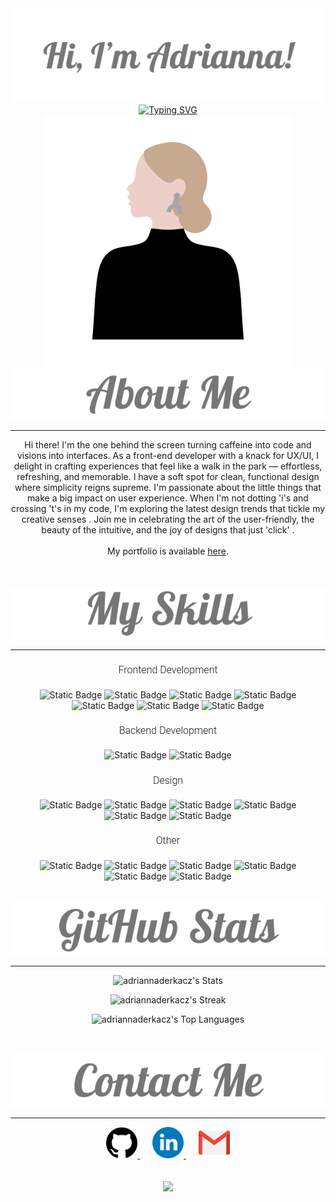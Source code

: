 <link rel="preconnect" href="https://fonts.googleapis.com">
<link rel="preconnect" href="https://fonts.gstatic.com" crossorigin>
<link href="https://fonts.googleapis.com/css2?family=Lobster&display=swap" rel="stylesheet">
<link href="https://fonts.googleapis.com/css2?family=Lobster&family=Roboto:ital,wght@0,100;0,300;0,400;0,500;0,700;0,900;1,100;1,300;1,400;1,500;1,700;1,900&display=swap" rel="stylesheet">
<link rel="stylesheet" href="https://kit.fontawesome.com/9f6b8e2cd5.css" crossorigin="anonymous">

<!--<h1 align="center" style="font-family: 'Lobster', sans-serif; font-size: 46px;"><b>Hi , I'm Adrianna!</b></h1>-->

<div align="center">
<img src="./images/adrianna.svg">
</div>
<div align="center">
  <a href="https://git.io/typing-svg">
    <img src="https://readme-typing-svg.herokuapp.com?font=Roboto&weight=100&size=40&duration=3000&pause=200&color=767676&center=true&vCenter=true&random=false&width=435&lines=A+Front-end+Developer;A+UX%2FUI+Designer;A+Creator" alt="Typing SVG" />
  </a>
  <br>
  <img src="./images/profilePic.svg" alt="Profile Picture" style="width: auto; height: 400px;">
</div>
<!--About Me Section-->
<!--<h1 align="center" style="font-family: 'Lobster', sans-serif; font-size: 36px;">About Me</h1>-->
<div align="center">
<img src="./images/aboutme.svg">
</div>
<hr>
<p align="center" font-family: 'Roboto', sans-serif;">Hi there! <i class="fa-light fa-hand-wave" style="color: #767676;"></i> I'm the one behind the screen turning caffeine <i class="fa-regular fa-cup-togo" style="color: #767676;"></i> into code <i class="fa-regular fa-code" style="color: #767676;"></i> and visions into interfaces. As a front-end developer with a knack for UX/UI, I delight in crafting experiences that feel like a walk in the park <i class="fa-light fa-bench-tree" style="color: #767676;"></i> — effortless, refreshing, and memorable. I have a soft spot for clean, functional design where simplicity reigns supreme. I'm passionate about the little things that make a big impact on user experience. When I'm not dotting 'i's and crossing 't's in my code, I'm exploring the latest design trends that tickle my creative senses <i class="fa-light fa-paintbrush-pencil" style="color: #767676;"></i>. Join me in celebrating the art of the user-friendly, the beauty of the intuitive, and the joy of designs that just 'click' <i class="fa-regular fa-stars" style="color: #767676;"></i>.
<br><br>
<i class="fa-light fa-browser" style="color: #767676;"></i> My portfolio is available <a href="https://adriannaderkacz.com/">here</a>.</p>
<br><br>

<!--Skills Section-->
<!--<h1 align="center" style="font-family: 'Lobster', sans-serif; font-size: 36px;">My Skills</h1>-->
<div align="center">
<img src="./images/myskills.svg">
</div>
<hr>
<div align="center">
  <div>
    <h4 style="font-family: 'Roboto', sans-serif; font-size: 16px; font-weight: 300;">Frontend Development</h4>
    <img alt="Static Badge" src="https://img.shields.io/badge/HTML5-767676?style=for-the-badge&logo=html5"> <!--HTML-->
    <img alt="Static Badge" src="https://img.shields.io/badge/CSS3-767676?style=for-the-badge&logo=css3"> <!--CSS-->
    <img alt="Static Badge" src="https://img.shields.io/badge/JavaScript-767676?style=for-the-badge&logo=javascript"> <!--JS-->
    <img alt="Static Badge" src="https://img.shields.io/badge/Bootstrap-767676?style=for-the-badge&logo=bootstrap"> <!--Bootstrap-->
    <img alt="Static Badge" src="https://img.shields.io/badge/React.js-767676?style=for-the-badge&logo=react"> <!--React-->
    <img alt="Static Badge" src="https://img.shields.io/badge/Grid-767676?style=for-the-badge&logo=grid"> <!--Grid-->
    <img alt="Static Badge" src="https://img.shields.io/badge/Flexbox-767676?style=for-the-badge"> <!--Flexbox-->
  </div>
  <div>
    <h4 style="font-family: 'Roboto', sans-serif; font-size: 16px; font-weight: 300;">Backend Development</h4>
    <img alt="Static Badge" src="https://img.shields.io/badge/Node.js-767676?style=for-the-badge&logo=node.js"> <!--Node-->
    <img alt="Static Badge" src="https://img.shields.io/badge/APIs-767676?style=for-the-badge&logo=api"> <!--APIs-->
  </div>
  <div>
    <h4 style="font-family: 'Roboto', sans-serif; font-size: 16px; font-weight: 300;">Design</h4>
    <img alt="Static Badge" src="https://img.shields.io/badge/Figma-767676?style=for-the-badge&logo=figma&logoColor=black"> <!--Figma-->
    <img alt="Static Badge" src="https://img.shields.io/badge/UX%2FUI%20Design%20Principles-767676?style=for-the-badge"> <!--UX/UI-->
    <img alt="Static Badge" src="https://img.shields.io/badge/Wireframing-767676?style=for-the-badge"> <!--Wireframing-->
    <img alt="Static Badge" src="https://img.shields.io/badge/Prototyping-767676?style=for-the-badge"> <!--Prototyping-->
    <img alt="Static Badge" src="https://img.shields.io/badge/User%20Research-767676?style=for-the-badge"> <!--User research-->
    <img alt="Static Badge" src="https://img.shields.io/badge/Interaction%20Design-767676?style=for-the-badge"> <!--Interaction design-->
  </div>
  <div>
    <h4 style="font-family: 'Roboto', sans-serif; font-size: 16px; font-weight: 300;">Other</h4>
    <img alt="Static Badge" src="https://img.shields.io/badge/Git-767676?style=for-the-badge&logo=git"> <!--Git-->
    <img alt="Static Badge" src="https://img.shields.io/badge/GitHub-767676?style=for-the-badge&logo=github"> <!--GitHub-->
    <img alt="Static Badge" src="https://img.shields.io/badge/GitLab-767676?style=for-the-badge&logo=gitlab"> <!--GitLab-->
    <img alt="Static Badge" src="https://img.shields.io/badge/Markdown-767676?style=for-the-badge&logo=markdown"> <!--Markdown-->
    <img alt="Static Badge" src="https://img.shields.io/badge/Terminal-767676?style=for-the-badge&logo=windowsterminal"> <!--Terminal-->
    <img alt="Static Badge" src="https://img.shields.io/badge/Visual%20Studio%20Code-767676?style=for-the-badge&logo=visualstudiocode"> <!--VSC-->
  </div>
</div>
<br><br>
<!--GitHub Stats-->
<!--<h1 align="center" style="font-family: 'Lobster', sans-serif; font-size: 36px;">GitHub Stats</h1>-->
<div align="center">
<img src="./images/githubstats.svg">
</div>
<hr>
<div align="center">

  ![adriannaderkacz's Stats](https://github-readme-stats.vercel.app/api?username=adriannaderkacz&theme=radical&show_icons=true&hide_border=true&count_private=true)

  ![adriannaderkacz's Streak](https://github-readme-streak-stats.herokuapp.com/?user=adriannaderkacz&theme=radical&hide_border=true)

  ![adriannaderkacz's Top Languages](https://github-readme-stats.vercel.app/api/top-langs/?username=adriannaderkacz&theme=radical&show_icons=true&hide_border=true&layout=compact)
</div>
<br><br>
<!---Contact Me-->
<!--<h1 align="center" style="font-family: 'Lobster', sans-serif; font-size: 36px;">Contact Me</h1>-->
<div align="center">
<img src="./images/contactme.svg">
</div>
<hr>
<div align="center">
  <a href="https://github.com/adriannaderkacz" target="_blank">
    <img src="./images/github.png" alt="Github Icon" width="50" height="50">
  </a>
  &nbsp;&nbsp;&nbsp;&nbsp;
  <a href="https://www.linkedin.com/in/adrianna-derkacz/" target="_blank">
    <img src="./images/linkedin.png" alt="LinkedIn Icon" width="50" height="50">
  </a>
  &nbsp;&nbsp;&nbsp;&nbsp;
  <a href="mailto:a.derkacz@gmail.com">
    <img src="./images/email.png" alt="Email Icon" width="50" height="50">
  </a>
</div>
<br><br>
<!--Profile views-->
<div align="center">
  <img src="https://komarev.com/ghpvc/?username=adriannaderkacz&color=767676">
</div>

